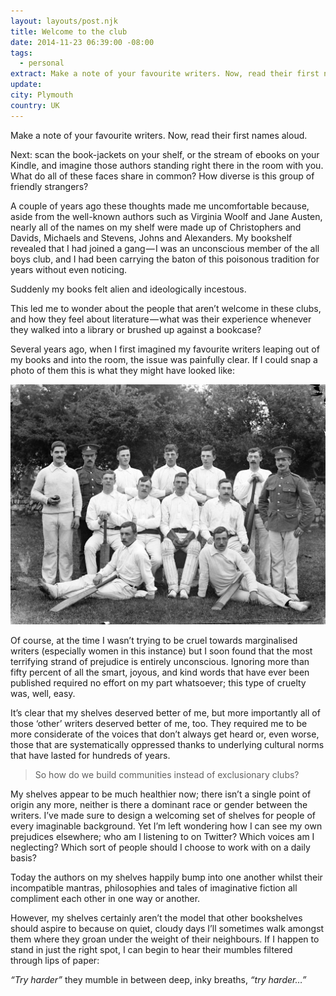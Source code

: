 ```yaml
---
layout: layouts/post.njk
title: Welcome to the club
date: 2014-11-23 06:39:00 -08:00
tags:
  - personal
extract: Make a note of your favourite writers. Now, read their first names aloud.
update:
city: Plymouth
country: UK
---
```


Make a note of your favourite writers. Now, read their first names aloud.

Next: scan the book-jackets on your shelf, or the stream of ebooks on your Kindle, and imagine those authors standing right there in the room with you. What do all of these faces share in common? How diverse is this group of friendly strangers?

A couple of years ago these thoughts made me uncomfortable because, aside from the well-known authors such as Virginia Woolf and Jane Austen, nearly all of the names on my shelf were made up of Christophers and Davids, Michaels and Stevens, Johns and Alexanders. My bookshelf revealed that I had joined a gang — I was an unconscious member of the all boys club, and I had been carrying the baton of this poisonous tradition for years without even noticing.

Suddenly my books felt alien and ideologically incestous.

This led me to wonder about the people that aren’t welcome in these clubs, and how they feel about literature — what was their experience whenever they walked into a library or brushed up against a bookcase?

Several years ago, when I first imagined my favourite writers leaping out of my books and into the room, the issue was painfully clear. If I could snap a photo of them this is what they might have looked like:

![Cricket](/images/image-2.jpg)

Of course, at the time I wasn’t trying to be cruel towards marginalised writers (especially women in this instance) but I soon found that the most terrifying strand of prejudice is entirely unconscious. Ignoring more than fifty percent of all the smart, joyous, and kind words that have ever been published required no effort on my part whatsoever; this type of cruelty was, well, easy.

It’s clear that my shelves deserved better of me, but more importantly all of those ‘other’ writers deserved better of me, too. They required me to be more considerate of the voices that don’t always get heard or, even worse, those that are systematically oppressed thanks to underlying cultural norms that have lasted for hundreds of years.

<blockquote class="blockquote--large--center blockquote--large">
<p>So how do we build communities instead of exclusionary clubs?</p>
</blockquote>

My shelves appear to be much healthier now; there isn’t a single point of origin any more, neither is there a dominant race or gender between the writers. I’ve made sure to design a welcoming set of shelves for people of every imaginable background. Yet I’m left wondering how I can see my own prejudices elsewhere; who am I listening to on Twitter? Which voices am I neglecting? Which sort of people should I choose to work with on a daily basis?

Today the authors on my shelves happily bump into one another whilst their incompatible mantras, philosophies and tales of imaginative fiction all compliment each other in one way or another.

However, my shelves certainly aren’t the model that other bookshelves should aspire to because on quiet, cloudy days I’ll sometimes walk amongst them where they groan under the weight of their neighbours. If I happen to stand in just the right spot, I can begin to hear their mumbles filtered through lips of paper:

_“Try harder”_ they mumble in between deep, inky breaths, _“try harder…”_
